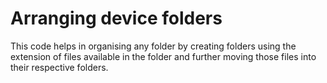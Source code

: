 # Arranging device folders
This code helps in organising any folder by creating folders using the extension of files available in the folder and further moving those files into their respective folders.